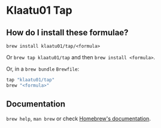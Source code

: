 # Klaatu01 Tap

## How do I install these formulae?

`brew install klaatu01/tap/<formula>`

Or `brew tap klaatu01/tap` and then `brew install <formula>`.

Or, in a `brew bundle` `Brewfile`:

```ruby
tap "klaatu01/tap"
brew "<formula>"
```

## Documentation

`brew help`, `man brew` or check [Homebrew's documentation](https://docs.brew.sh).
